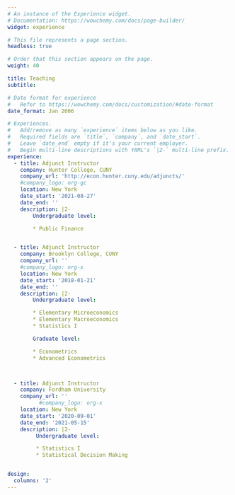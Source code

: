 ```yaml
---
# An instance of the Experience widget.
# Documentation: https://wowchemy.com/docs/page-builder/
widget: experience

# This file represents a page section.
headless: true

# Order that this section appears on the page.
weight: 40

title: Teaching
subtitle:

# Date format for experience
#   Refer to https://wowchemy.com/docs/customization/#date-format
date_format: Jan 2006

# Experiences.
#   Add/remove as many `experience` items below as you like.
#   Required fields are `title`, `company`, and `date_start`.
#   Leave `date_end` empty if it's your current employer.
#   Begin multi-line descriptions with YAML's `|2-` multi-line prefix.
experience:
  - title: Adjunct Instructor
    company: Hunter College, CUNY
    company_url: 'http://econ.hunter.cuny.edu/adjuncts/'
    #company_logo: org-gc
    location: New York
    date_start: '2021-08-27'
    date_end: ''
    description: |2-
        Undergraduate level:

        * Public Finance


  - title: Adjunct Instructor
    company: Brooklyn College, CUNY
    company_url: ''
    #company_logo: org-x
    location: New York
    date_start: '2018-01-21'
    date_end: ''
    description: |2-
        Undergraduate level:

        * Elementary Microeconomics
        * Elementary Macroeconomics
        * Statistics I  

        Graduate level:

        * Econometrics
        * Advanced Econometrics



  - title: Adjunct Instructor
    company: Fordham University
    company_url: ''
          #company_logo: org-x
    location: New York
    date_start: '2020-09-01'
    date_end: '2021-05-15'
    description: |2-
         Undergraduate level:

         * Statistics I
         * Statistical Decision Making  


design:
  columns: '2'
---
```


